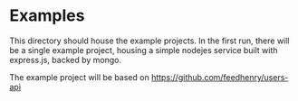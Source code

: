 # Examples

This directory should house the example projects.
In the first run, there will be a single example project,
housing a simple nodejes service built with express.js,
backed by mongo.

The example project will be based on https://github.com/feedhenry/users-api
